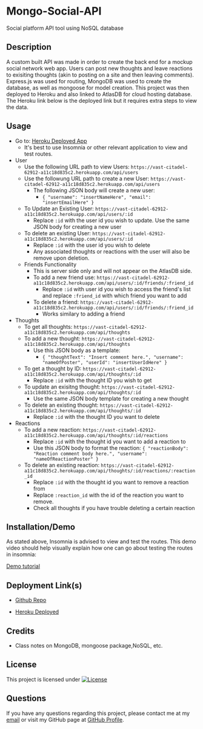 # Mongo-Social-API
Social platform API tool using NoSQL database

## Description

A custom built API was made in order to create the back end for a mockup social network web app. Users can post new thoughts and leave reactions to exisiting thoughts (akin to posting on a site and then leaving comments). Express.js was used for routing, MongoDB was used to create the database, as well as mongoose for model creation. This project was then deployed to Heroku and also linked to AtlasDB for cloud hosting database. The Heroku link below is the deployed link but it requires extra steps to view the data.

## Usage

- Go to: [Heroku Deployed App](https://vast-citadel-62912-a11c18d835c2.herokuapp.com/)
  - It's best to use Insomnia or other relevant application to view and test routes.
- User
  - Use the following URL path to view Users: `https://vast-citadel-62912-a11c18d835c2.herokuapp.com/api/users`
  - Use the followung URL path to create a new User: `https://vast-citadel-62912-a11c18d835c2.herokuapp.com/api/users`
    - The following JSON body will create a new user:
      - `{
   	"username": "insertNameHere",
    "email": "insertEmailHere"
  }`
  - To Update an Existing User: `https://vast-citadel-62912-a11c18d835c2.herokuapp.com/api/users/:id`
    - Replace `:id` with the user id you wish to update. Use the same JSON body for creating a new user
  - To delete an existing User: `https://vast-citadel-62912-a11c18d835c2.herokuapp.com/api/users/:id`
    - Replace `:id` with the user id you wish to delete
    - Any associated thoughts or reactions with the user will also be remove upon deletion.
  - Friends Functionality
    - This is server side only and will not appear on the AtlasDB side. 
    - To add a new friend use: `https://vast-citadel-62912-a11c18d835c2.herokuapp.com/api/users/:id/friends/:friend_id`
      - Replace `:id` with user id you wish to access the friend's list and replace `:friend_id` with which friend you want to add
    - To delete a friend: `https://vast-citadel-62912-a11c18d835c2.herokuapp.com/api/users/:id/friends/:friend_id`
      - Works similary to adding a friend
- Thoughts
  - To get all thoughts: `https://vast-citadel-62912-a11c18d835c2.herokuapp.com/api/thoughts`
  - To add a new thought: `https://vast-citadel-62912-a11c18d835c2.herokuapp.com/api/thoughts`
    - Use this JSON body as a template:
      - `{
  "thoughtText": "Insert comment here.",
  "username": "nameOfPoster",
  "userId": "insertUserIdHere"
}`
  - To get a thought by ID: `https://vast-citadel-62912-a11c18d835c2.herokuapp.com/api/thoughts/:id`
    - Replace `:id` with the thought ID you wish to get
  - To update an exisitng thought: `https://vast-citadel-62912-a11c18d835c2.herokuapp.com/api/thoughts/:id`
    - Use the same JSON body template for creating a new thought
  - To delete an existing thought: `https://vast-citadel-62912-a11c18d835c2.herokuapp.com/api/thoughts/:id`
    - Replace `:id` with the thought ID you want to delete
- Reactions
  - To add a new reaction: `https://vast-citadel-62912-a11c18d835c2.herokuapp.com/api/thoughts/:id/reactions`
    - Replace `:id` with the thought id you want to add a reaction to
    - Use this JSON body to format the reaction: `{
	"reactionBody": "Reaction comment body here.",
	"username": "nameOfReactionPoster"
}`
  - To delete an existing reaction: `https://vast-citadel-62912-a11c18d835c2.herokuapp.com/api/thoughts/:id/reactions/:reaction_id`
    - Replace `:id` with the thought id you want to remove a reaction from
    - Replace `:reaction_id` with the id of the reaction you want to remove.
    - Check all thoughts if you have trouble deleting a certain reaction

## Installation/Demo

As stated above, Insomnia is advised to view and test the routes. This demo video should help visually explain how one can go about testing the routes in insomnia:

[Demo tutorial](https://drive.google.com/file/d/1luIL_rFtXdUVDKrU5uP7O2JL0Nduw9Jk/view?usp=sharing)

## Deployment Link(s)

- [Github Repo](https://github.com/Exo-MDR-CD2000/Mongo-Social-API)

- [Heroku Deployed](https://vast-citadel-62912-a11c18d835c2.herokuapp.com/)

## Credits

- Class notes on MongoDB, mongoose package,NoSQL, etc.


## License
This project is licensed under [![License](https://img.shields.io/badge/License-MIT-brightgreen.svg)](https://opensource.org/licenses/MIT)

## Questions
If you have any questions regarding this project, please contact me at my [email](joseguillen587@yahoo.com) or visit my GitHub page at [GitHub Profile](https://github.com/Exo-MDR-CD2000).